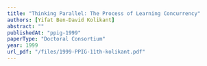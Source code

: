 ```yaml
---
title: "Thinking Parallel: The Process of Learning Concurrency"
authors: [Yifat Ben-David Kolikant]
abstract: ""
publishedAt: "ppig-1999"
paperType: "Doctoral Consortium"
year: 1999
url_pdf: "/files/1999-PPIG-11th-kolikant.pdf"
---
```

